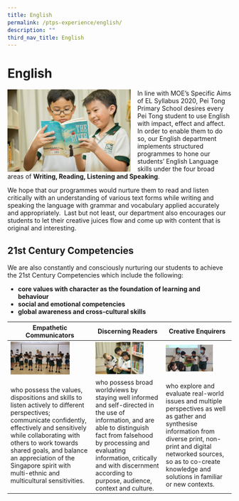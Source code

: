 ```yaml
---
title: English
permalink: /ptps-experience/english/
description: ""
third_nav_title: English
---
```


# English


<img src="/images/PTPS%20Experience/Peitong-StagedShots-100.jpg" style="width:55%;margin-right:15px;" align = "left">




In line with MOE’s Specific Aims of EL Syllabus 2020, Pei Tong Primary School desires every Pei Tong student to use English with impact, effect and affect.  In order to enable them to do so, our English department implements structured programmes to hone our students’ English Language skills under the four broad areas of **Writing, Reading, Listening and Speaking**.  

  

We hope that our programmes would nurture them to read and listen critically with an understanding of various text forms while writing and speaking the language with grammar and vocabulary applied accurately and appropriately.  Last but not least, our department also encourages our students to let their creative juices flow and come up with content that is original and interesting. 

## 21st Century Competencies

We are also constantly and consciously nurturing our students to achieve the 21st Century Competencies which include the following:  

*   **core values with character as the foundation of learning and behaviour**
*   **social and emotional competencies**
*   **global awareness and cross-cultural skills**

<table>
<thead>
  <tr>
    <th>Empathetic Communicators</th>
    <th>Discerning Readers</th>
    <th>Creative Enquirers</th>
  </tr>
</thead>
<tbody>
  <tr>
    <td><img src="/images/PTPS%20Experience/20200811_112558.jpg" 
     style="width:75%">
</td>
    <td><img src="/images/PTPS%20Experience/Peitong-StagedShots-87.jpg" 
     style="width:75%"></td>
    <td><img src="/images/PTPS%20Experience/20200730_115900.jpg" 
     style="width:75%"></td>
  </tr>
  <tr>
    <td>who possess the values, dispositions and skills to listen actively to different perspectives; communicate confidently, effectively and sensitively while collaborating with others to work towards shared goals, and balance an appreciation of the Singapore spirit with multi-ethnic and multicultural sensitivities.</td>
    <td>who possess broad worldviews by staying well informed and self-directed in the use of information, and are able to distinguish fact from falsehood by processing and evaluating information, critically and with discernment according to purpose, audience, context and culture.</td>
    <td>who explore and evaluate real-world issues and multiple perspectives as well as gather and synthesise information from diverse print, non-print and digital networked sources, so as to co-create knowledge and solutions in familiar or new contexts.</td>
  </tr>
</tbody>
</table>